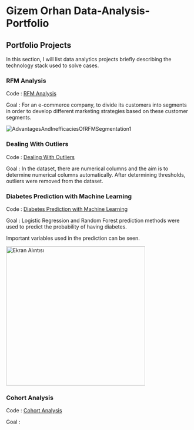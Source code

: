 # Gizem Orhan Data-Analysis-Portfolio
## Portfolio Projects 

In this section, I will list data analytics projects briefly describing the technology stack used to solve cases.

### RFM Analysis
Code : [RFM Analysis](https://github.com/gizemorhn/Portfolio-projects/blob/main/RFM_Analysis.ipynb)

Goal : For an e-commerce company, to divide its customers into segments in order to develop different marketing strategies based on these customer segments.


![AdvantagesAndInefficaciesOfRFMSegmentation1](https://github.com/gizemorhn/Data-Analysis-Portfolio/assets/66029047/1d4cfea0-4cef-4289-b452-ca4e62965396)

### Dealing With Outliers
Code : [Dealing With Outliers](https://github.com/gizemorhn/Portfolio-projects/blob/main/Dealing_With_Outliers.ipynb)

Goal : In the dataset, there are numerical columns and the aim is to determine numerical columns automatically. After determining thresholds, outliers were removed from the dataset. 

### Diabetes Prediction with Machine Learning
Code : [Diabetes Prediction with Machine Learning](https://github.com/gizemorhn/Portfolio-projects/blob/main/Diabetes_Prediction_with_Machine_Learning.ipynb)

Goal : Logistic Regression and Random Forest prediction methods were used to predict the probability of having diabetes.

Important variables used in the prediction can be seen.

<img width="378" alt="Ekran Alıntısı" src="https://github.com/gizemorhn/Data-Analysis-Portfolio/assets/66029047/5a814964-4d23-4d5a-a456-1dad0566548f">

### Cohort Analysis
Code : [Cohort Analysis](https://github.com/gizemorhn/Portfolio-projects/blob/main/Cohort_Analysis.ipynb)

Goal : 
